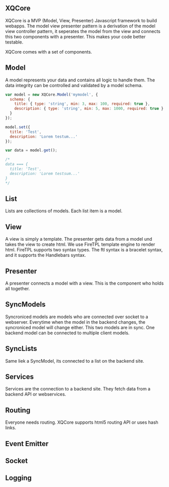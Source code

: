 XQCore
------

XQCore is a MVP (Model, View, Presenter) Javascript framework to build webapps.
The model view presenter pattern is a derivation of the model view controller pattern, it seperates the model from the view and connects this two components with a presenter. This makes your code better testable.

XQCore comes with a set of components.


## Model
A model represents your data and contains all logic to handle them.
The data integrity can be controlled and validated by a model schema.

```js
var model = new XQCore.Model('mymodel', {
  schema: {
    title: { type: 'string', min: 3, max: 100, required: true },
    description: { type: 'string', min: 5, max: 1000, required: true }
  }
});

model.set({
  title: 'Test',
  description: 'Lorem testum...'
});

var data = model.get();

/*
data === {
  title: 'Test',
  description: 'Lorem testsum...'
}
*/

```
## List

Lists are collections of models. Each list item is a model.

## View

A view is simply a template. The presenter gets data from a model und takes the view to create html.
We use FireTPL template engine to render html. FireTPL supports two syntax types. The ftl syntax is a bracelet syntax, and it supports the Handlebars syntax.

## Presenter

A presenter connects a model with a view. This is the component who holds all together.

## SyncModels

Syncroniced models are models who are connected over socket to a webserver. Everytime when the model in the backend changes, the syncroniced model will change either. This two models are in sync. One backend model can be connected to multiple client models.

## SyncLists

Same liek a SyncModel, its connected to a list on the backend site.

## Services

Services are the connection to a backend site. They fetch data from a backend API or webservices.

## Routing

Everyone needs routing. XQCore supports html5 routing API or uses hash links.

## Event Emitter



## Socket

## Logging
